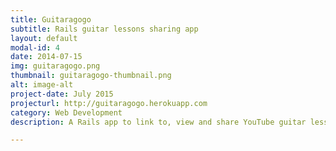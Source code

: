 ```yaml
---
title: Guitaragogo
subtitle: Rails guitar lessons sharing app
layout: default
modal-id: 4
date: 2014-07-15
img: guitaragogo.png
thumbnail: guitaragogo-thumbnail.png
alt: image-alt
project-date: July 2015
projecturl: http://guitaragogo.herokuapp.com
category: Web Development
description: A Rails app to link to, view and share YouTube guitar lessons. Tech used also included HTML, CSS.

---
```

